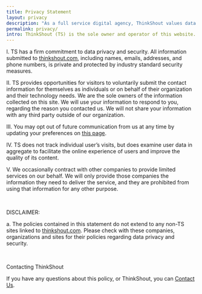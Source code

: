 ```yaml
---
title: Privacy Statement
layout: privacy
description: "As a full service digital agency, ThinkShout values data security and digital privacy. Read our privacy policy here."
permalink: privacy/
intro: ThinkShout (TS) is the sole owner and operator of this website. By visiting  <a href="/">thinkshout.com</a>, you accept the practices described in this privacy and security statement. TS reserves the right to modify or amend this statement at any time and for any reason by posting such changes on this page.
---
```


I. TS has a firm commitment to data privacy and security. All information submitted to [thinkshout.com](/), including names, emails, addresses, and phone numbers, is private and protected by industry standard security measures.

II. TS provides opportunities for visitors to voluntarily submit the contact information for themselves as individuals or on behalf of their organization and their technology needs. We are the sole owners of the information collected on this site. We will use your information to respond to you, regarding the reason you contacted us. We will not share your information with any third party outside of our organization.

III. You may opt out of future communication from us at any time by updating your preferences on [this page](https://thinkshout.us1.list-manage.com/unsubscribe?u=2ec82d6db8eeef3d5b33b762e&id=e85720354e).

IV. TS does not track individual user’s visits, but does examine user data in aggregate to facilitate the online experience of users and improve the quality of its content.

V. We occasionally contract with other companies to provide limited services on our behalf. We will only provide those companies the information they need to deliver the service, and they are prohibited from using that information for any other purpose.

<br>

DISCLAIMER:

a. The policies contained in this statement do not extend to any non-TS sites linked to [thinkshout.com](/). Please check with these companies, organizations and sites for their policies regarding data privacy and security.

<br>

Contacting ThinkShout

If you have any questions about this policy, or ThinkShout, you can [Contact Us](/contact/).
